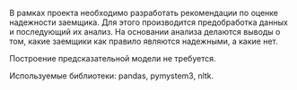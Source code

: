 В рамках проекта необходимо разработать рекомендации по оценке надежности заемщика.
Для этого производится предобработка данных и последующий их анализ.
На основании анализа делаются выводы о том, какие заемщики как правило являются надежными, а какие нет.

Построение предсказательной модели не требуется.

Используемые библиотеки: pandas, pymystem3, nltk.
